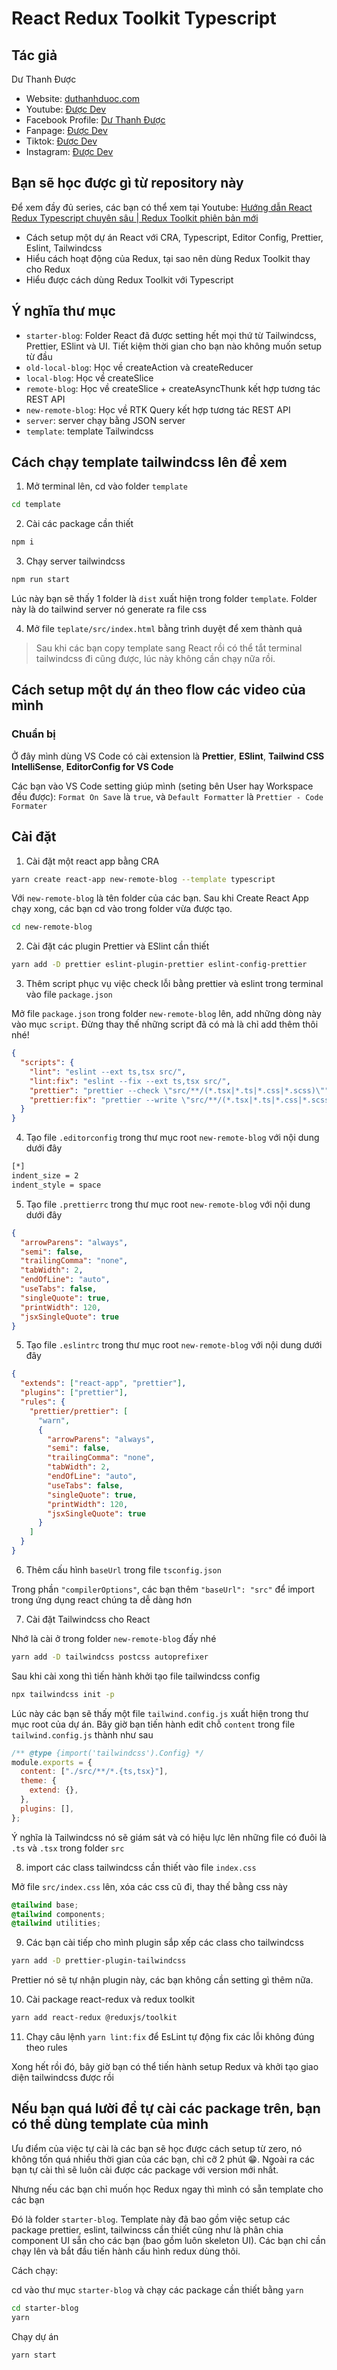 # React Redux Toolkit Typescript

## Tác giả

Dư Thanh Được

- Website: [duthanhduoc.com](https://duthanhduoc.com)
- Youtube: [Được Dev](https://www.youtube.com/channel/UCPTXoUNn3frLh8_jI1gAsBA)
- Facebook Profile: [Dư Thanh Được](https://www.facebook.com/duthanhduoc/)
- Fanpage: [Được Dev](https://www.facebook.com/duocdevofficial)
- Tiktok: [Được Dev](https://www.tiktok.com/@duocdev)
- Instagram: [Được Dev](https://www.instagram.com/duocdev/)

## Bạn sẽ học được gì từ repository này

Để xem đầy đủ series, các bạn có thể xem tại Youtube: [Hướng dẫn React Redux Typescript chuyên sâu | Redux Toolkit phiên bản mới](https://www.youtube.com/playlist?list=PLFfVmM19UNqmDPV_8K6YjiBNXimQna6wW)

- Cách setup một dự án React với CRA, Typescript, Editor Config, Prettier, Eslint, Tailwindcss
- Hiểu cách hoạt động của Redux, tại sao nên dùng Redux Toolkit thay cho Redux
- Hiểu được cách dùng Redux Toolkit với Typescript

## Ý nghĩa thư mục

- `starter-blog`: Folder React đã được setting hết mọi thứ từ Tailwindcss, Prettier, ESlint và UI. Tiết kiệm thời gian cho bạn nào không muốn setup từ đầu
- `old-local-blog`: Học về createAction và createReducer
- `local-blog`: Học về createSlice
- `remote-blog`: Học về createSlice + createAsyncThunk kết hợp tương tác REST API
- `new-remote-blog`: Học về RTK Query kết hợp tương tác REST API
- `server`: server chạy bằng JSON server
- `template`: template Tailwindcss

## Cách chạy template tailwindcss lên để xem

1. Mở terminal lên, cd vào folder `template`

```bash
cd template
```

2. Cài các package cần thiết

```bash
npm i
```

3. Chạy server tailwindcss

```bash
npm run start
```

Lúc này bạn sẽ thấy 1 folder là `dist` xuất hiện trong folder `template`. Folder này là do tailwind server nó generate ra file css

4. Mở file `teplate/src/index.html` bằng trình duyệt để xem thành quả

> Sau khi các bạn copy template sang React rồi có thể tắt terminal tailwindcss đi cũng được, lúc này không cần chạy nữa rồi.

## Cách setup một dự án theo flow các video của mình

### Chuẩn bị

Ở đây mình dùng VS Code có cài extension là **Prettier**, **ESlint**, **Tailwind CSS IntelliSense**, **EditorConfig for VS Code**

Các bạn vào VS Code setting giúp mình (seting bên User hay Workspace đều được): `Format On Save` là `true`, và `Default Formatter` là `Prettier - Code Formater`

## Cài đặt

1. Cài đặt một react app bằng CRA

```bash
yarn create react-app new-remote-blog --template typescript
```

Với `new-remote-blog` là tên folder của các bạn. Sau khi Create React App chạy xong, các bạn cd vào trong folder vừa được tạo.

```bash
cd new-remote-blog
```

2. Cài đặt các plugin Prettier và ESlint cần thiết

```bash
yarn add -D prettier eslint-plugin-prettier eslint-config-prettier
```

3. Thêm script phục vụ việc check lỗi bằng prettier và eslint trong terminal vào file `package.json`

Mở file `package.json` trong folder `new-remote-blog` lên, add những dòng này vào mục `script`. Đừng thay thế những script đã có mà là chỉ add thêm thôi nhé!

```json
{
  "scripts": {
    "lint": "eslint --ext ts,tsx src/",
    "lint:fix": "eslint --fix --ext ts,tsx src/",
    "prettier": "prettier --check \"src/**/(*.tsx|*.ts|*.css|*.scss)\"",
    "prettier:fix": "prettier --write \"src/**/(*.tsx|*.ts|*.css|*.scss)\""
  }
}
```

4. Tạo file `.editorconfig` trong thư mục root `new-remote-blog` với nội dung dưới đây

```bash
[*]
indent_size = 2
indent_style = space
```

5. Tạo file `.prettierrc` trong thư mục root `new-remote-blog` với nội dung dưới đây

```json
{
  "arrowParens": "always",
  "semi": false,
  "trailingComma": "none",
  "tabWidth": 2,
  "endOfLine": "auto",
  "useTabs": false,
  "singleQuote": true,
  "printWidth": 120,
  "jsxSingleQuote": true
}
```

5. Tạo file `.eslintrc` trong thư mục root `new-remote-blog` với nội dung dưới đây

```json
{
  "extends": ["react-app", "prettier"],
  "plugins": ["prettier"],
  "rules": {
    "prettier/prettier": [
      "warn",
      {
        "arrowParens": "always",
        "semi": false,
        "trailingComma": "none",
        "tabWidth": 2,
        "endOfLine": "auto",
        "useTabs": false,
        "singleQuote": true,
        "printWidth": 120,
        "jsxSingleQuote": true
      }
    ]
  }
}
```

6. Thêm cấu hình `baseUrl` trong file `tsconfig.json`

Trong phần `"compilerOptions"`, các bạn thêm `"baseUrl": "src"` để import trong ứng dụng react chúng ta dễ dàng hơn

7. Cài đặt Tailwindcss cho React

Nhớ là cài ở trong folder `new-remote-blog` đấy nhé

```bash
yarn add -D tailwindcss postcss autoprefixer
```

Sau khi cài xong thì tiến hành khởi tạo file tailwindcss config

```bash
npx tailwindcss init -p
```

Lúc này các bạn sẽ thấy một file `tailwind.config.js` xuất hiện trong thư mục root của dự án. Bây giờ bạn tiến hành edit chỗ `content` trong file `tailwind.config.js` thành như sau

```js
/** @type {import('tailwindcss').Config} */
module.exports = {
  content: ["./src/**/*.{ts,tsx}"],
  theme: {
    extend: {},
  },
  plugins: [],
};
```

Ý nghĩa là Tailwindcss nó sẽ giám sát và có hiệu lực lên những file có đuôi là `.ts` và `.tsx` trong folder `src`

8. import các class tailwindcss cần thiết vào file `index.css`

Mở file `src/index.css` lên, xóa các css cũ đi, thay thế bằng css này

```css
@tailwind base;
@tailwind components;
@tailwind utilities;
```

9. Các bạn cài tiếp cho mình plugin sắp xếp các class cho tailwindcss

```bash
yarn add -D prettier-plugin-tailwindcss
```

Prettier nó sẽ tự nhận plugin này, các bạn không cần setting gì thêm nữa.

10. Cài package react-redux và redux toolkit

```bash
yarn add react-redux @reduxjs/toolkit
```

11. Chạy câu lệnh `yarn lint:fix` để EsLint tự động fix các lỗi không đúng theo rules

Xong hết rồi đó, bây giờ bạn có thể tiến hành setup Redux và khởi tạo giao diện tailwindcss được rồi

## Nếu bạn quá lười để tự cài các package trên, bạn có thể dùng template của mình

Ưu điểm của việc tự cài là các bạn sẽ học được cách setup từ zero, nó không tốn quá nhiều thời gian của các bạn, chỉ cỡ 2 phút 😁. Ngoài ra các bạn tự cài thì sẽ luôn cài được các package với version mới nhất.

Nhưng nếu các bạn chỉ muốn học Redux ngay thì mình có sẵn template cho các bạn

Đó là folder `starter-blog`. Template này đã bao gồm việc setup các package prettier, eslint, tailwincss cần thiết cũng như là phân chia component UI sẵn cho các bạn (bao gồm luôn skeleton UI). Các bạn chỉ cần chạy lên và bắt đầu tiến hành cấu hình redux dùng thôi.

Cách chạy:

cd vào thư mục `starter-blog` và chạy các package cần thiết bằng `yarn`

```bash
cd starter-blog
yarn
```

Chạy dự án

```bash
yarn start
```
